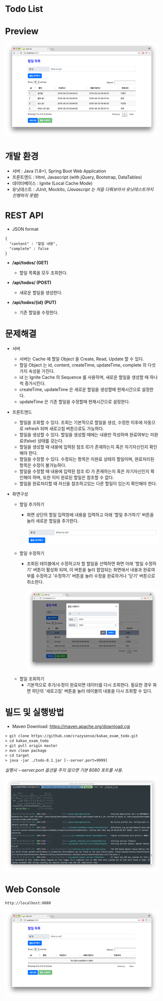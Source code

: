 Todo List
=========

# Preview
![screenshot](./img/project-screenshot.png)

# 개발 환경
* 서버 : Java (1.8+), Spring Boot Web Application
* 프론트엔드 : Html, Javascript (with jQuery, Bootstrap, DataTables)
* 데이터베이스 : Ignite (Local Cache Mode)
* 유닛테스트 : JUnit, Mockito, *(Javascript 는 처음 다뤄보아서 유닛테스트까지 진행하지 못함)*

# REST API
* JSON format
<pre><code>{
  "content" : "할일 내용",
  "complete" : false
}
</code></pre>

* **/api/todos/ (GET)**
  * 할일 목록을 모두 조회한다.
  
* **/api/todos/ (POST)**
  * 새로운 할일을 생성한다.
  
* **/api/todos/{id} (PUT)**
  * 기존 할일을 수정한다.

# 문제해결
* 서버
  * 서버는 Cache 에 할일 Object 을 Create, Read, Update 할 수 있다.
  * 할일 Object 는 id, content, createTime, updateTime, complete 의 다섯가지 속성을 가진다.
  * id 는 Ignite Cache 의 Sequence 를 사용하며, 새로운 할일을 생성할 때 하나씩 증가시킨다.
  * createTime, updateTime 은 새로운 할일을 생성할때 현재시간으로 설정한다.
  * updateTime 은 기존 할일을 수정할때 현재시간으로 설정한다.
  
* 프론트엔드
  * 할일을 조회할 수 있다. 조회는 기본적으로 할일을 생성, 수정한 이후에 자동으로 refresh 되며 새로고침 버튼으로도 가능하다.
  * 할일을 생성할 수 있다. 할일을 생성할 때에는 내용만 작성하며 완료여부는 미완료(false) 상태를 갖는다.
  * 할일을 생성할 때 내용에 입력된 참조 ID가 존재하는지 혹은 자기자신인지 확인해야 한다.
  * 할일을 수정할 수 있다. 수정되는 항목은 미완료 상태의 할일이며, 완료처리된 항목은 수정이 불가능하다.
  * 할일을 수정할 때 내용에 입력된 참조 ID 가 존재하는지 혹은 자기자신인지 확인해야 하며, 또한 이미 완료된 할일은 참조할 수 없다.
  * 할일을 완료처리할 때 자신을 참조하고있는 다른 할일이 있는지 확인해야 한다.
  
* 화면구성
  * 할일 추가하기
    + 화면 상단의 할일 입력창에 내용을 입력하고 아래 '할일 추가하기' 버튼을 눌러 새로운 할일을 추가한다.
      
      ![screenshot](./img/create-todo.png)
  * 할일 수정하기
    - 조회된 테이블에서 수정하고자 할 할일을 선택하면 화면 아래 '할일 수정하기' 버튼이 활성화 되며,
      이 버튼을 눌러 팝업되는 화면에서 내용과 완료여부를 수정하고 '수정하기' 버튼을 눌러 수정을 완료하거나 '닫기' 버튼으로 취소한다.
      
      ![screenshot](./img/modify-todo.png)
  * 할일 조회하기
    - 기본적으로 추가/수정이 완료되면 데이터를 다시 조회한다.
      필요한 경우 화면 하단의 '새로고침' 버튼을 눌러 테이블의 내용을 다시 조회할 수 있다.

# 빌드 및 실행방법
* Maven Download: https://maven.apache.org/download.cgi
<pre><code>> git clone https://github.com/crazysense/kakao_exam_todo.git
> cd kakao_exam_todo
> git pull origin master
> mvn clean package
> cd target
> java -jar ./todo-0.1.jar [--server.port=9999]
</code></pre>

*실행시 --server.port 옵션을 주지 않으면 기본 8080 포트를 사용.*

![screenshot](./img/start-server.png)

# Web Console
<pre><code>http://localhost:8080</code></pre>

![screenshot](./img/web-console.png)
